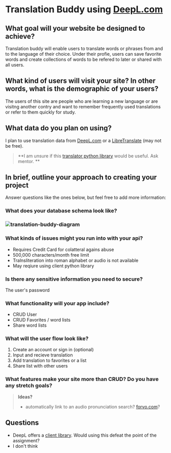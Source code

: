 # Translation Buddy using [DeepL.com](https://www.deepl.com/translator)

## What goal will your website be designed to achieve?

Translation buddy will enable users to translate words or phrases from and to the language of their choice. Under their profie, users can save favorite words and create collections of words to be refered to later or shared with all users.

## What kind of users will visit your site? In other words, what is the demographic of your users?

The users of this site are people who are learning a new language or are visitng another contry and want to remember frequently used translations or refer to them quickly for study. 

## What data do you plan on using?

I plan to use translation data from [DeepL.com](https://www.deepl.com/translator) or a [LibreTranslate](https://libretranslate.com/) (may not be free).

> **I am unsure if this [translator python library](https://pypi.org/project/translate-api/#more-about-translators) would be useful. Ask mentor. **

## In brief, outline your approach to creating your project 

Answer questions like the ones below, but feel free to add more information:

### What does your database schema look like?

### ![translation-buddy-diagram](/Users/adampecan/Documents/Springboard/Exercises/34_Capstone_1/Proposal/translation-buddy/translation-buddy-diagram.png)

### What kinds of issues might you run into with your api?

- Requires Credit Card for colatteral agains abuse
- 500,000 characters/month free limit
- Tralnsliteration into roman alphabet or audio is not available
- May reqiure using client python library

### Is there any sensitive information you need to secure?

The user's password

### What functionality will your app include?

- CRUD User
- CRUD Favorites / word lists
- Share word lists

### What will the user flow look like?

1. Create an account or sign in (optional)
2. Input and recieve translation
3. Add translation to favorites or a list
4. Share list with other users

###  What features make your site more than CRUD? Do you have any stretch goals?

> **Ideas?** 
>
> - automatically link to an audio pronunciation search? [forvo.com](https://forvo.com/)?

## Questions

- DeepL offers a [client library](https://pypi.org/project/deepl/). Would using this defeat the point of the assignment?
- I don't think 